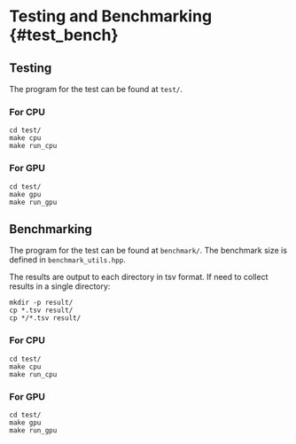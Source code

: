 # Testing and Benchmarking {#test_bench}

## Testing

The program for the test can be found at `test/`.

### For CPU

```
cd test/
make cpu
make run_cpu
```

### For GPU

```
cd test/
make gpu
make run_gpu
```

## Benchmarking

The program for the test can be found at `benchmark/`.
The benchmark size is defined in `benchmark_utils.hpp`.

The results are output to each directory in tsv format.
If need to collect results in a single directory:

```
mkdir -p result/
cp *.tsv result/
cp */*.tsv result/
```

### For CPU

```
cd test/
make cpu
make run_cpu
```

### For GPU

```
cd test/
make gpu
make run_gpu
```
